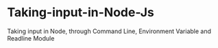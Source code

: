 # Taking-input-in-Node-Js
Taking input in Node, through Command Line, Environment Variable and Readline Module 
